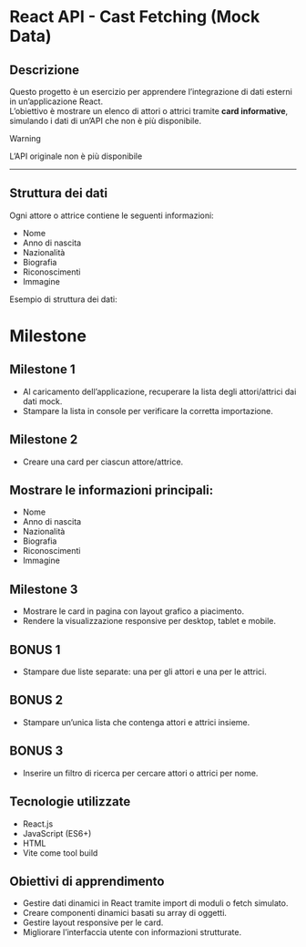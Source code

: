 # React API - Cast Fetching (Mock Data)

## Descrizione
Questo progetto è un esercizio per apprendere l’integrazione di dati esterni in un’applicazione React.  
L’obiettivo è mostrare un elenco di attori o attrici tramite **card informative**, simulando i dati di un’API che non è più disponibile.

> [!WARNING]
> L’API originale non è più disponibile

---

## Struttura dei dati
Ogni attore o attrice contiene le seguenti informazioni:
- Nome
- Anno di nascita
- Nazionalità
- Biografia
- Riconoscimenti
- Immagine

Esempio di struttura dei dati:

# Milestone
## Milestone 1

- Al caricamento dell’applicazione, recuperare la lista degli attori/attrici dai dati mock.
- Stampare la lista in console per verificare la corretta importazione.

## Milestone 2
- Creare una card per ciascun attore/attrice.

## Mostrare le informazioni principali:

- Nome
- Anno di nascita
- Nazionalità
- Biografia
- Riconoscimenti
- Immagine

## Milestone 3
- Mostrare le card in pagina con layout grafico a piacimento.
- Rendere la visualizzazione responsive per desktop, tablet e mobile.

## BONUS 1
- Stampare due liste separate: una per gli attori e una per le attrici.

## BONUS 2
- Stampare un’unica lista che contenga attori e attrici insieme.

## BONUS 3
- Inserire un filtro di ricerca per cercare attori o attrici per nome.

## Tecnologie utilizzate
- React.js
- JavaScript (ES6+)
- HTML 
- Vite come tool build

## Obiettivi di apprendimento

- Gestire dati dinamici in React tramite import di moduli o fetch simulato.
- Creare componenti dinamici basati su array di oggetti.
- Gestire layout responsive per le card.
- Migliorare l’interfaccia utente con informazioni strutturate.
